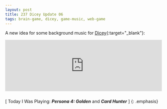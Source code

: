 ```yaml
---
layout: post
title: 237 Dicey Update 06
tags: brain-game, dicey, game-music, web-game
---
```

A new idea for some background music for [Dicey](http://sandcastle.co/dicey){:target="_blank"}:

<iframe width="100%" height="166" scrolling="no" frameborder="no" style="margin-bottom:10px;" src="https://w.soundcloud.com/player/?url=https%3A//api.soundcloud.com/tracks/221472109&amp;color=00aabb&amp;auto_play=false&amp;hide_related=false&amp;show_comments=true&amp;show_user=true&amp;show_reposts=false"></iframe>

[ Today I Was Playing: ***Persona 4: Golden*** and ***Card Hunter*** ]
{: .emphasis}

